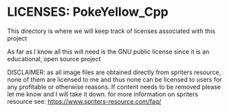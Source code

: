 # LICENSES: PokeYellow_Cpp
This directory is where we will keep track of licenses associated with this project

As far as I know all this will need is the GNU public license since it is an educational, open source project

DISCLAIMER: as all image files are obtained directly from spriters resource, none of them are licensed to me and thus none can be licensed to users for any profitable or otherwise reasons.
If content needs to be removed please let me know and I will take it down.
for more information on spriters resource see: https://www.spriters-resource.com/faq/

